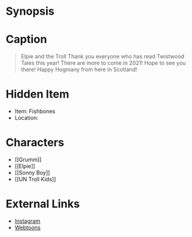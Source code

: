 # Synopsis


# Caption
> Elpie and the Troll 
> Thank you everyone who has read Twistwood Tales this year! There are more to come in 2021! Hope to see you there! Happy Hogmany from here in Scotland!

# Hidden Item
* Item: Fishbones
* Location: <strike></strike>

# Characters
* [[Grumm]]
* [[Elpie]]
* [[Sonny Boy]]
* [[UN Troll Kids]]

# External Links
* [Instagram](https://www.instagram.com/p/CBeckJJD7zv/)
* [Webtoons](https://www.webtoons.com/en/challenge/twistwood-tales/44-elpie-and-the-troll/viewer?title_no=344740&episode_no=48)